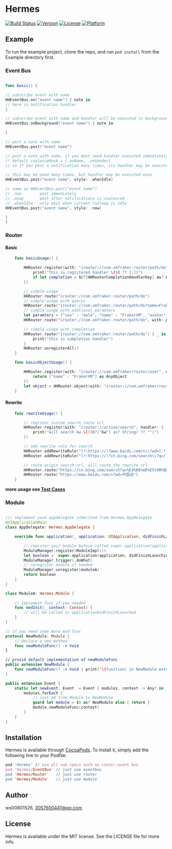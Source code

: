 # Hermes

[![Build Status](https://travis-ci.com/ws00801526/Hermes.svg?branch=master)](https://travis-ci.com/ws00801526/Hermes)
[![Version](https://img.shields.io/cocoapods/v/Hermes.svg?style=flat)](https://cocoapods.org/pods/Hermes)
[![License](https://img.shields.io/cocoapods/l/Hermes.svg?style=flat)](https://cocoapods.org/pods/Hermes)
[![Platform](https://img.shields.io/cocoapods/p/Hermes.svg?style=flat)](https://cocoapods.org/pods/Hermes)

## Example

To run the example project, clone the repo, and run `pod install` from the Example directory first.

###  Event Bus

```swift

func basic() {

// subscribe event with name
HHEventBus.on("event name") { note in
// here is notification handler
}

// subscribe event with name and handler will be executed in background
HHEventBus.onBackground("event name") { note in

}

// post a note with name
HHEventBus.post("event name")

// post a note with name, if you dont need handler executed immediately
// default coalesceMask = [.onName, .onSender]
// so if you post a notification many times, its handler may be executed once

// this may be send many times, but handler may be executed once
HHEventBus.post("event name", style: .whenIdle)

// same as HHEventBus.post("event name")
// .now        post immediately
// .asap       post after notifications is coalesced
// .whenIdle   only post when current runloop is idle
HHEventBus.post("event name", style: .now)

}
}
```


### Router

#### Basic

```swift
    func basicUsage() {

        HHRouter.register(with: "irouter://com.xmfraker.router/path/do", handler: {
            print("this is registered handler \($0 ?? [:])")
            if let completion = $0?[HHRouterCompletionHandlerKey] as? HHRouterCompletionHandler { completion(nil) }
        })

        // simple usage
        HHRouter.route("irouter://com.xmfraker.router/path/do")
        // simple usage with querys
        HHRouter.route("irouter://com.xmfraker.router/path/do?name=FrakerXM&sex=male")
        // simple usage with addtional paramters
        let paramters = ["sex" : "male", "name" : "FrakerXM", "avatar" : UIImage(named: "what") as AnyObject]  as [String : AnyObject]
        HHRouter.route("irouter://com.xmfraker.router/path/do", with: paramters)

        // simple usage with completion
        HHRouter.route("irouter://com.xmfraker.router/path/do") { _ in
            print("this is completion handler")
        }
        HHRouter.unregisterAll()
    }

    func basicObjectUsage() {

        HHRouter.register(with: "irouter://com.xmfraker/router/user", objectHandler: { _ -> AnyObject? in
            return ["name" : "FrakerXM"] as AnyObject
        })
        let object = HHRouter.object(with: "irouter://com.xmfraker/router/user")
    }
```



#### Rewrite

```swift
    func rewriteUsage() {

        // register custom search route url
        HHRouter.register(with: "irouter://action/search", handler: {
            print("will search kw \(($0?["kw"] as? String) ?? "")")
        })

        // add rewrite rule for search
        HHRouter.addRewriteRule("(?:https://)?www.baidu.com/s\\?wd=(.*)", target: "irouter://action/search?kw=$$1")
        HHRouter.addRewriteRule("(?:https://)?cn.bing.com/search\\?q=(.*)", target: "irouter://action/search?kw=$$1")

        // route origin search url, will route the rewrite url
        HHRouter.route("https://cn.bing.com/search?q=%E4%B8%AD%E5%9B%BD%E8%AF%9D")
        HHRouter.route("https://www.baidu.com/s?wd=中国话")
    }
```

**more usage see [Test Cases](https://github.com/ws00801526/Hermes/blob/master/Example/Tests/HHRouterTests.swift)**



### Module

```swift

/// implement youd appdelegate inherited from Hermes.AppDelegate
@UIApplicationMain
class AppDelegate: Hermes.AppDelegate {

    override func application(_ application: UIApplication, didFinishLaunchingWithOptions launchOptions: [UIApplication.LaunchOptionsKey : Any]?) -> Bool {

        // register your module before called super.application(application, didFinishLaunchingWithOptions: launchOptions)
        ModuleManager.register(ModuleImpl())
        let boolean =  super.application(application, didFinishLaunchingWithOptions: launchOptions)
        ModuleManager.trigger(.doWhat)
        // unregister module if needed
        ModuleManager.unregister(moduleA)
        return boolean
    }
}

class ModuleA: Hermes.Module {
    
    // implement func if you needed
    func modInit(_ context: Context) {
        // will be called in applicationDidFinishLaunched
    }
}

// if you need some more mod func
protocol NewModule: Module {
    // declare a new method
    func newModuleFunc() -> Void
}

// provid default implementation of newModuleFunc
public extension NewModule {
    func newModuleFunc() -> Void { print("\(function) in NewModule extension")}
}

public extension Event {
    static let newEvent: Event  = Event { modules, context -> Any? in
        modules.forEach {
            // cast $0 from Module to NewModule 
            guard let module = $0 as? NewModule else { return }
            module.newModuleFunc(context)
        }
    }
}

```



## Installation

Hermes is available through [CocoaPods](https://cocoapods.org). To install
it, simply add the following line to your Podfile:

```ruby
pod 'Hermes' // use all sub specs such as router,event bus
pod 'Hermes/EventBus' // just use eventbus
pod 'Hermes/Router'   // just use router
pod 'Hermes/Module'   // just use module
```

## Author

ws00801526, 3057600441@qq.com

## License

Hermes is available under the MIT license. See the LICENSE file for more info.
